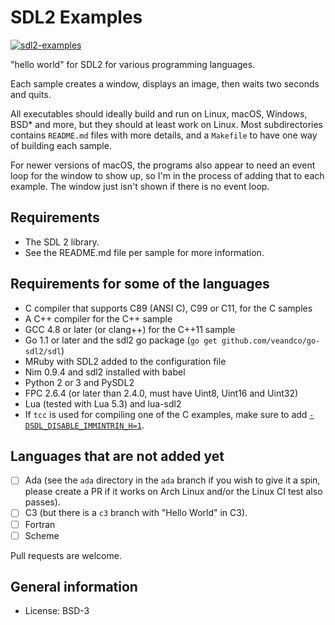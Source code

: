 SDL2 Examples
=============

[![sdl2-examples](https://github.com/xyproto/sdl2-examples/actions/workflows/main.yml/badge.svg)](https://github.com/xyproto/sdl2-examples/actions/workflows/main.yml)

"hello world" for SDL2 for various programming languages.

Each sample creates a window, displays an image, then waits two seconds and quits.

All executables should ideally build and run on Linux, macOS, Windows, BSD* and more, but they should at least work on Linux. Most subdirectories contains `README.md` files with more details, and a `Makefile` to have one way of building each sample.

For newer versions of macOS, the programs also appear to need an event loop for the window to show up, so I'm in the process of adding that to each example. The window just isn't shown if there is no event loop.


Requirements
------------

* The SDL 2 library.
* See the README.md file per sample for more information.


Requirements for some of the languages
--------------------------------------

* C compiler that supports C89 (ANSI C), C99 or C11, for the C samples
* A C++ compiler for the C++ sample
* GCC 4.8 or later (or clang++) for the C++11 sample
* Go 1.1 or later and the sdl2 go package (`go get github.com/veandco/go-sdl2/sdl`)
* MRuby with SDL2 added to the configuration file
* Nim 0.9.4 and sdl2 installed with babel
* Python 2 or 3 and PySDL2
* FPC 2.6.4 (or later than 2.4.0, must have Uint8, Uint16 and Uint32)
* Lua (tested with Lua 5.3) and lua-sdl2
* If `tcc` is used for compiling one of the C examples, make sure to add [`-DSDL_DISABLE_IMMINTRIN_H=1`](https://www.mail-archive.com/tinycc-devel@nongnu.org/msg08821.html).


Languages that are not added yet
--------------------------------

- [ ] Ada (see the `ada` directory in the `ada` branch if you wish to give it a spin, please create a PR if it works on Arch Linux and/or the Linux CI test also passes).
- [ ] C3 (but there is a `c3` branch with "Hello World" in C3).
- [ ] Fortran
- [ ] Scheme

Pull requests are welcome.


General information
----------------------

* License: BSD-3
